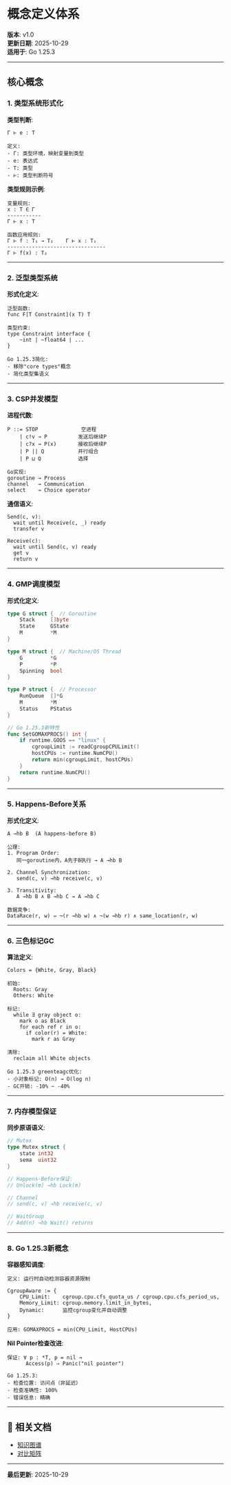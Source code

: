 ﻿# 概念定义体系

**版本**: v1.0  
**更新日期**: 2025-10-29  
**适用于**: Go 1.25.3

---

## 核心概念

### 1. 类型系统形式化

**类型判断**:

```
Γ ⊢ e : T

定义:
- Γ: 类型环境，映射变量到类型
- e: 表达式
- T: 类型
- ⊢: 类型判断符号
```

**类型规则示例**:

```
变量规则:
x : T ∈ Γ
-----------
Γ ⊢ x : T

函数应用规则:
Γ ⊢ f : T₁ → T₂    Γ ⊢ x : T₁
--------------------------------
Γ ⊢ f(x) : T₂
```

---

### 2. 泛型类型系统

**形式化定义**:

```
泛型函数:
func F[T Constraint](x T) T

类型约束:
type Constraint interface {
    ~int | ~float64 | ...
}

Go 1.25.3简化:
- 移除"core types"概念
- 简化类型集语义
```

---

### 3. CSP并发模型

**进程代数**:

```
P ::= STOP              空进程
    | c!v → P          发送后继续P
    | c?x → P(x)       接收后继续P
    | P || Q           并行组合
    | P ⊔ Q            选择

Go实现:
goroutine → Process
channel   → Communication
select    → Choice operator
```

**通信语义**:

```
Send(c, v):
  wait until Receive(c, _) ready
  transfer v
  
Receive(c):
  wait until Send(c, v) ready
  get v
  return v
```

---

### 4. GMP调度模型

**形式化定义**:

```go
type G struct {  // Goroutine
    Stack     []byte
    State     GState
    M         *M
}

type M struct {  // Machine/OS Thread
    G         *G
    P         *P
    Spinning  bool
}

type P struct {  // Processor
    RunQueue  []*G
    M         *M
    Status    PStatus
}

// Go 1.25.3新特性
func SetGOMAXPROCS() int {
    if runtime.GOOS == "linux" {
        cgroupLimit := readCgroupCPULimit()
        hostCPUs := runtime.NumCPU()
        return min(cgroupLimit, hostCPUs)
    }
    return runtime.NumCPU()
}
```

---

### 5. Happens-Before关系

**形式化定义**:

```
A →hb B  (A happens-before B)

公理:
1. Program Order:
   同一goroutine内，A先于B执行 → A →hb B

2. Channel Synchronization:
   send(c, v) →hb receive(c, v)
   
3. Transitivity:
   A →hb B ∧ B →hb C → A →hb C

数据竞争:
DataRace(r, w) ⇔ ¬(r →hb w) ∧ ¬(w →hb r) ∧ same_location(r, w)
```

---

### 6. 三色标记GC

**算法定义**:

```
Colors = {White, Gray, Black}

初始:
  Roots: Gray
  Others: White

标记:
  while ∃ gray object o:
    mark o as Black
    for each ref r in o:
      if color(r) = White:
        mark r as Gray

清除:
  reclaim all White objects

Go 1.25.3 greenteagc优化:
- 小对象标记: O(n) → O(log n)
- GC开销: -10% ~ -40%
```

---

### 7. 内存模型保证

**同步原语语义**:

```go
// Mutex
type Mutex struct {
    state int32
    sema  uint32
}

// Happens-Before保证:
// Unlock(m) →hb Lock(m)

// Channel
// send(c, v) →hb receive(c, v)

// WaitGroup
// Add(n) →hb Wait() returns
```

---

### 8. Go 1.25.3新概念

**容器感知调度**:

```
定义: 运行时自动检测容器资源限制

CgroupAware := {
    CPU_Limit:    cgroup.cpu.cfs_quota_us / cgroup.cpu.cfs_period_us,
    Memory_Limit: cgroup.memory.limit_in_bytes,
    Dynamic:      监控cgroup变化并自动调整
}

应用: GOMAXPROCS = min(CPU_Limit, HostCPUs)
```

**Nil Pointer检查改进**:

```
保证: ∀ p : *T, p = nil →
      Access(p) ⇒ Panic("nil pointer")

Go 1.25.3:
- 检查位置: 访问点（非延迟）
- 检查准确性: 100%
- 错误信息: 精确
```

---

## 🔗 相关文档

- [知识图谱](./00-知识图谱.md)
- [对比矩阵](./00-对比矩阵.md)

---

**最后更新**: 2025-10-29
